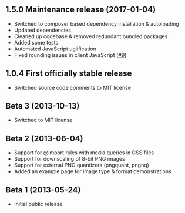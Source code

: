## 1.5.0 Maintenance release (2017-01-04)
* Switched to composer based dependency installation & autoloading
* Updated dependencies
* Cleaned up codebase & removed redundant bundled packages
* Added some tests
* Automated JavaScript uglification
* Fixed rounding issues in client JavaScript ([#9](https://github.com/jkphl/squeezr/issues/9))

##  1.0.4 First officially stable release
* Switched source code comments to  MIT license

##  Beta 3 (2013-10-13)
* Switched to MIT license

## Beta 2 (2013-06-04)
* Support for @import rules with media queries in CSS files
* Support for downscaling of 8-bit PNG images
* Support for external PNG quantizers (pngquant, pngnq)
* Added an example page for image type & format demonstrations

##  Beta 1 (2013-05-24)
* Initial public release
